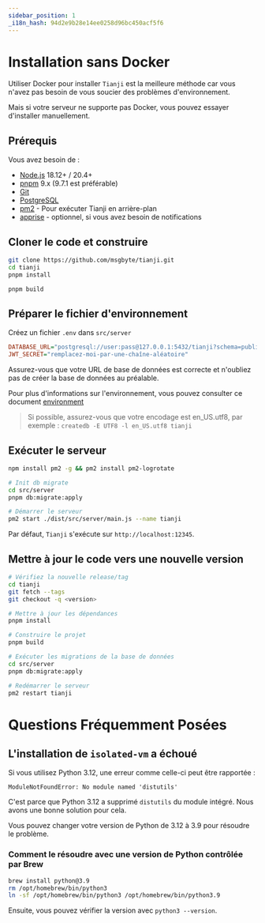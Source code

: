 ```yaml
---
sidebar_position: 1
_i18n_hash: 94d2e9b28e14ee0258d96bc450acf5f6
---
```

# Installation sans Docker

Utiliser Docker pour installer `Tianji` est la meilleure méthode car vous n'avez pas besoin de vous soucier des problèmes d'environnement.

Mais si votre serveur ne supporte pas Docker, vous pouvez essayer d'installer manuellement.

## Prérequis

Vous avez besoin de :

- [Node.js](https://nodejs.org/en/download/) 18.12+ / 20.4+
- [pnpm](https://pnpm.io/) 9.x (9.7.1 est préférable)
- [Git](https://git-scm.com/downloads)
- [PostgreSQL](https://www.postgresql.org/)
- [pm2](https://pm2.keymetrics.io/) - Pour exécuter Tianji en arrière-plan
- [apprise](https://github.com/caronc/apprise) - optionnel, si vous avez besoin de notifications

## Cloner le code et construire

```bash
git clone https://github.com/msgbyte/tianji.git
cd tianji
pnpm install

pnpm build
```

## Préparer le fichier d'environnement

Créez un fichier `.env` dans `src/server`

```ini
DATABASE_URL="postgresql://user:pass@127.0.0.1:5432/tianji?schema=public"
JWT_SECRET="remplacez-moi-par-une-chaîne-aléatoire"
```

Assurez-vous que votre URL de base de données est correcte et n'oubliez pas de créer la base de données au préalable.

Pour plus d'informations sur l'environnement, vous pouvez consulter ce document [environment](./environment.md)

> Si possible, assurez-vous que votre encodage est en_US.utf8, par exemple : `createdb -E UTF8 -l en_US.utf8 tianji`

## Exécuter le serveur

```bash
npm install pm2 -g && pm2 install pm2-logrotate

# Init db migrate
cd src/server
pnpm db:migrate:apply

# Démarrer le serveur
pm2 start ./dist/src/server/main.js --name tianji
```

Par défaut, `Tianji` s'exécute sur `http://localhost:12345`.

## Mettre à jour le code vers une nouvelle version

```bash
# Vérifiez la nouvelle release/tag
cd tianji
git fetch --tags
git checkout -q <version>

# Mettre à jour les dépendances
pnpm install

# Construire le projet
pnpm build

# Exécuter les migrations de la base de données
cd src/server
pnpm db:migrate:apply

# Redémarrer le serveur
pm2 restart tianji
```

# Questions Fréquemment Posées

## L'installation de `isolated-vm` a échoué

Si vous utilisez Python 3.12, une erreur comme celle-ci peut être rapportée :

```
ModuleNotFoundError: No module named 'distutils'
```

C'est parce que Python 3.12 a supprimé `distutils` du module intégré. Nous avons une bonne solution pour cela.

Vous pouvez changer votre version de Python de 3.12 à 3.9 pour résoudre le problème.

### Comment le résoudre avec une version de Python contrôlée par Brew

```bash
brew install python@3.9
rm /opt/homebrew/bin/python3
ln -sf /opt/homebrew/bin/python3 /opt/homebrew/bin/python3.9
```

Ensuite, vous pouvez vérifier la version avec `python3 --version`.
